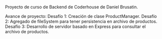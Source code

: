 Proyecto de curso de Backend de Coderhouse de Daniel Brusatin.

Avance de proyecto:
Desafío 1: Creación de clase ProductManager.
Desafío 2: Agregado de fileSystem para tener persistencia en archivo de productos.
Desafío 3: Desarrollo de servidor basado en Express para consultar el archivo de productos.
